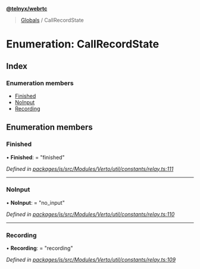 **[@telnyx/webrtc](../README.md)**

> [Globals](../README.md) / CallRecordState

# Enumeration: CallRecordState

## Index

### Enumeration members

* [Finished](callrecordstate.md#finished)
* [NoInput](callrecordstate.md#noinput)
* [Recording](callrecordstate.md#recording)

## Enumeration members

### Finished

•  **Finished**:  = "finished"

*Defined in [packages/js/src/Modules/Verto/util/constants/relay.ts:111](https://github.com/team-telnyx/webrtc/blob/main/packages/js/src/Modules/Verto/util/constants/relay.ts#L111)*

___

### NoInput

•  **NoInput**:  = "no\_input"

*Defined in [packages/js/src/Modules/Verto/util/constants/relay.ts:110](https://github.com/team-telnyx/webrtc/blob/main/packages/js/src/Modules/Verto/util/constants/relay.ts#L110)*

___

### Recording

•  **Recording**:  = "recording"

*Defined in [packages/js/src/Modules/Verto/util/constants/relay.ts:109](https://github.com/team-telnyx/webrtc/blob/main/packages/js/src/Modules/Verto/util/constants/relay.ts#L109)*
